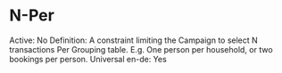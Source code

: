 # N-Per

Active: No
Definition: A constraint limiting the Campaign to select N transactions Per Grouping table. E.g. One person per household, or two bookings per person.
Universal en-de: Yes